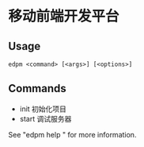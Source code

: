# 移动前端开发平台

## Usage

    edpm <command> [<args>] [<options>]

## Commands


+ init      初始化项目
+ start    调试服务器

See "edpm help <command>" for more information.